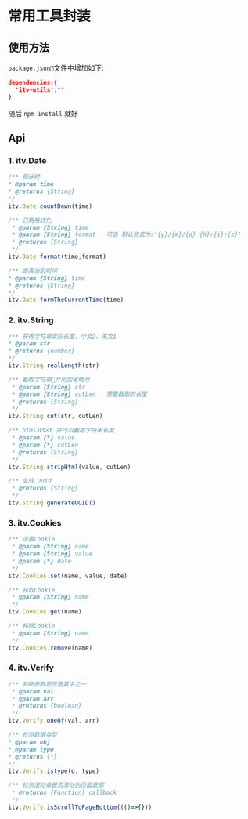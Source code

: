 # 常用工具封装
## 使用方法
`package.json`文件中增加如下:
``` json
dependencies:{
  'itv-utils':""
}
```
随后 `npm install` 就好

## Api
### 1. itv.Date
``` js
/** 倒计时
* @param time
* @returns {String}
*/ 
itv.Date.countDown(time)
```
``` js
/** 日期格式化
 * @param {String} time 
 * @param {String} format - 可选 默认格式为:'{y}/{m}/{d} {h}:{i}:{s}'
 * @returns {String}
 */
itv.Date.format(time,format)
```
``` js
/** 距离当前时间
* @param {String} time 
* @returns {String}
*/
itv.Date.formTheCurrentTime(time)
```

### 2. itv.String
``` js
/** 获得字符串实际长度，中文2，英文1
* @param str
* @returns {number}
*/
itv.String.realLength(str)
```
``` js
/** 截取字符串并附加省略号
 * @param {String} str 
 * @param {String} cutLen - 需要截取的长度
 * @returns {String}
 */
itv.String.cut(str, cutLen)
```
``` js
/** html转txt 并可以截取字符串长度
 * @param {*} value 
 * @param {*} cutLen 
 * @returns {String}
 */
itv.String.stripHtml(value, cutLen)
```
``` js
/** 生成 uuid
 * @returns {String}
 */
itv.String.generateUUID()
```

### 3. itv.Cookies
``` js
/** 设置Cookie
 * @param {String} name 
 * @param {String} value 
 * @param {*} date 
 */
itv.Cookies.set(name, value, date)
```
``` js
/** 获取Cookie
 * @param {String} name 
 */
itv.Cookies.get(name)
```
``` js
/** 移除Cookie
 * @param {String} name 
 */
itv.Cookies.remove(name)
```

### 4. itv.Verify
``` js
/** 判断参数是否是其中之一
 * @param val
 * @param arr
 * @returns {boolean}
 */
itv.Verify.oneOf(val, arr)
```
``` js
/** 检测数据类型
* @param obj
* @param type
* @returns {*}
*/
itv.Verify.istype(o, type)
```
``` js
/** 检测滚动条是否滚动到页面底部
 * @returns {Function} callback
 */
itv.Verify.isScrollToPageBottom((()=>{}))
```